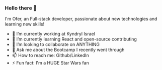 ### Hello there 👋

I'm Ofer, an Full-stack developer, passionate about new technologies and learning new skills!

- 🔭 I’m currently working at Kyndryl Israel
- 🌱 I’m currently learning React and open-source contributing
- 👯 I’m looking to collaborate on ANYTHING
- 💬 Ask me about the Bootcamp I recently went through
- 📫 How to reach me: Github/LinkedIn
- ⚡ Fun fact: I'm a HUGE Star Wars fan 
